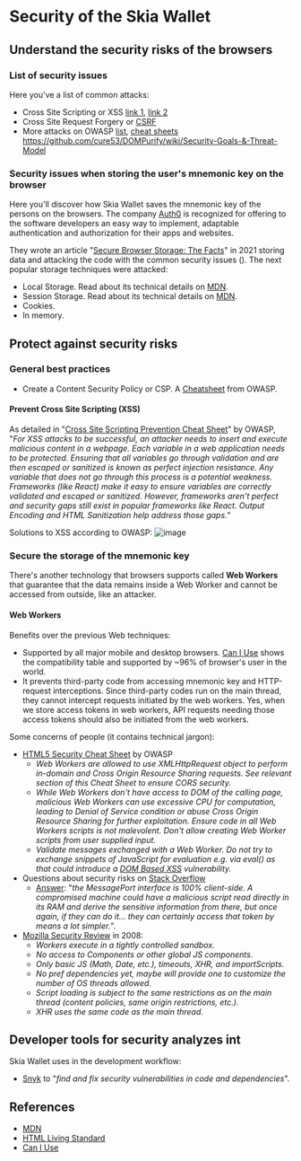 # Security of the Skia Wallet


## Understand the security risks of the browsers

### List of security issues

Here you've a list of common attacks:
- Cross Site Scripting or XSS [link 1](https://owasp.org/www-community/attacks/xss/), [link 2](https://cheatsheetseries.owasp.org/cheatsheets/Cross_Site_Scripting_Prevention_Cheat_Sheet.html)
- Cross Site Request Forgery or [CSRF](https://owasp.org/www-community/attacks/csrf)
- More attacks on OWASP [list](https://owasp.org/www-community/attacks/), [cheat sheets](https://cheatsheetseries.owasp.org)
https://github.com/cure53/DOMPurify/wiki/Security-Goals-&-Threat-Model

### Security issues when storing the user's mnemonic key on the browser

Here you'll discover how Skia Wallet saves the mnemonic key of the persons on the browsers.
The company [Auth0](https://auth0.com/) is recognized for offering to the software developers an easy way to implement, adaptable authentication and authorization for their apps and websites.

They wrote an article "[Secure Browser Storage: The Facts](https://auth0.com/blog/secure-browser-storage-the-facts/)" in 2021 storing data and attacking the code with the common security issues (). The next popular storage techniques were attacked:

- Local Storage. Read about its technical details on [MDN](https://developer.mozilla.org/en-US/docs/Web/API/Window/localStorage).
- Session Storage. Read about its technical details on [MDN](https://developer.mozilla.org/en-US/docs/Web/API/Window/sessionStorage).
- Cookies.
- In memory.

## Protect against security risks

### General best practices
- Create a Content Security Policy or CSP. A [Cheatsheet](https://cheatsheetseries.owasp.org/cheatsheets/Content_Security_Policy_Cheat_Sheet.html) from OWASP.

#### Prevent Cross Site Scripting (XSS)
As detailed in "[Cross Site Scripting Prevention Cheat Sheet](https://cheatsheetseries.owasp.org/cheatsheets/Cross_Site_Scripting_Prevention_Cheat_Sheet.html#xss-prevention-rules-summary)" by OWASP, "_For XSS attacks to be successful, an attacker needs to insert and execute malicious content in a webpage. Each variable in a web application needs to be protected. Ensuring that all variables go through validation and are then escaped or sanitized is known as perfect injection resistance. Any variable that does not go through this process is a potential weakness. Frameworks (like React) make it easy to ensure variables are correctly validated and escaped or sanitized. However, frameworks aren't perfect and security gaps still exist in popular frameworks like React. Output Encoding and HTML Sanitization help address those gaps._"

Solutions to XSS according to OWASP:
![image](https://user-images.githubusercontent.com/3519924/173188360-2d8ebc06-071a-4c58-966e-52f8e9c374cc.png)

### Secure the storage of the mnemonic key
There's another technology that browsers supports called **Web Workers** that guarantee that the data remains inside a Web Worker and cannot be accessed from outside, like an attacker.

#### Web Workers

Benefits over the previous Web techniques:
- Supported by all major mobile and desktop browsers. [Can I Use][can-i-use-web-workers] shows the compatibility table and supported by ~96% of browser's user in the world.
- It prevents third-party code from accessing mnemonic key and HTTP-request interceptions. Since third-party codes run on the main thread, they cannot intercept requests initiated by the web workers. Yes, when we store access tokens in web workers, API requests needing those access tokens should also be initiated from the web workers.

Some concerns of people (it contains technical jargon):
- [HTML5 Security Cheat Sheet](https://cheatsheetseries.owasp.org/cheatsheets/HTML5_Security_Cheat_Sheet.html#web-workers) by OWASP
  - _Web Workers are allowed to use XMLHttpRequest object to perform in-domain and Cross Origin Resource Sharing requests. See relevant section of this Cheat Sheet to ensure CORS security._
  - _While Web Workers don't have access to DOM of the calling page, malicious Web Workers can use excessive CPU for computation, leading to Denial of Service condition or abuse Cross Origin Resource Sharing for further exploitation. Ensure code in all Web Workers scripts is not malevolent. Don't allow creating Web Worker scripts from user supplied input._
  - _Validate messages exchanged with a Web Worker. Do not try to exchange snippets of JavaScript for evaluation e.g. via eval() as that could introduce a [DOM Based XSS](https://cheatsheetseries.owasp.org/cheatsheets/DOM_based_XSS_Prevention_Cheat_Sheet.html) vulnerability._
- Questions about security risks on [Stack Overflow](https://stackoverflow.com/search?q=security+web+worker&searchOn=3)
  - [Answer](https://stackoverflow.com/a/67118606/9192954): "_the MessagePort interface is 100% client-side. A compromised machine could have a malicious script read directly in its RAM and derive the sensitive information from there, but once again, if they can do it... they can certainly access that token by means a lot simpler._".
- [Mozilla Security Review](https://wiki.mozilla.org/Firefox3.1/Web_Workers_Security_Review) in 2008:
  - _Workers execute in a tightly controlled sandbox._
  - _No access to Components or other global JS components._
  - _Only basic JS (Math, Date, etc.), timeouts, XHR, and importScripts._
  - _No pref dependencies yet, maybe will provide one to customize the number of OS threads allowed._
  - _Script loading is subject to the same restrictions as on the main thread (content policies, same origin restrictions, etc.)._
  - _XHR uses the same code as the main thread._

## Developer tools for security analyzes int

Skia Wallet uses in the development workflow: 
- [Snyk](https://snyk.io/) to "_find and fix security vulnerabilities in code and dependencies_".

## References

- [MDN][mdn-web-workers]
- [HTML Living Standard][whatwg-org]
- [Can I Use][can-i-use-web-workers]



[mdn-web-workers]: https://developer.mozilla.org/en-US/docs/Web/API/Web_Workers_API/Using_web_workers
[whatwg-org]: https://html.spec.whatwg.org/multipage/workers.html
[can-i-use-web-workers]: https://caniuse.com/webworkers